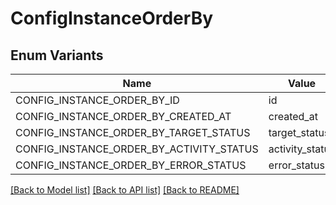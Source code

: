 # ConfigInstanceOrderBy

## Enum Variants

| Name | Value |
|---- | -----|
| CONFIG_INSTANCE_ORDER_BY_ID | id |
| CONFIG_INSTANCE_ORDER_BY_CREATED_AT | created_at |
| CONFIG_INSTANCE_ORDER_BY_TARGET_STATUS | target_status |
| CONFIG_INSTANCE_ORDER_BY_ACTIVITY_STATUS | activity_status |
| CONFIG_INSTANCE_ORDER_BY_ERROR_STATUS | error_status |


[[Back to Model list]](../README.md#documentation-for-models) [[Back to API list]](../README.md#documentation-for-api-endpoints) [[Back to README]](../README.md)


